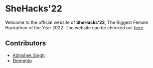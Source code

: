 # SheHacks'22
Welcome to the official website of **SheHacks'22**, The Biggest Female Hackathon of the Year 2022. The website can be checked out [here](https://shehacks.co/).

## Contributors
- [Abhishek Singh](https://github.com/abhiandthetruth)
- [Elemento](https://github.com/Elemento24)